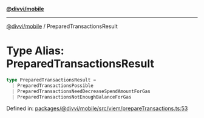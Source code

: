 [**@divvi/mobile**](../README.md)

---

[@divvi/mobile](../README.md) / PreparedTransactionsResult

# Type Alias: PreparedTransactionsResult

```ts
type PreparedTransactionsResult =
  | PreparedTransactionsPossible
  | PreparedTransactionsNeedDecreaseSpendAmountForGas
  | PreparedTransactionsNotEnoughBalanceForGas
```

Defined in: [packages/@divvi/mobile/src/viem/prepareTransactions.ts:53](https://github.com/divvi-xyz/divvi-mobile/blob/main/packages/@divvi/mobile/src/viem/prepareTransactions.ts#L53)
